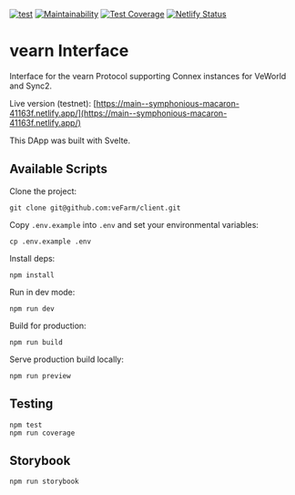 [![test](https://github.com/veFarm/client/workflows/test/badge.svg)](https://github.com/veFarm/client/actions/workflows/test.yml)
[![Maintainability](https://api.codeclimate.com/v1/badges/fdd1d0c953b7d5565216/maintainability)](https://codeclimate.com/github/veFarm/client/maintainability)
[![Test Coverage](https://api.codeclimate.com/v1/badges/fdd1d0c953b7d5565216/test_coverage)](https://codeclimate.com/github/veFarm/client/test_coverage)
[![Netlify Status](https://api.netlify.com/api/v1/badges/c6966685-9414-4895-85f8-10b42cd3bc43/deploy-status)](https://app.netlify.com/sites/symphonious-macaron-41163f/deploys)

# vearn Interface

Interface for the vearn Protocol supporting Connex instances for VeWorld and Sync2.

Live version (testnet): [https://main--symphonious-macaron-41163f.netlify.app/](https://main--symphonious-macaron-41163f.netlify.app/)

This DApp was built with Svelte.

## Available Scripts

Clone the project:

```
git clone git@github.com:veFarm/client.git
```

Copy `.env.example` into `.env` and set your environmental variables:

```
cp .env.example .env
```

Install deps:

```
npm install
```

Run in dev mode:

```
npm run dev
```

Build for production:

```
npm run build
```

Serve production build locally:

```
npm run preview
```

## Testing

```
npm test
npm run coverage
```

## Storybook

```
npm run storybook
```
